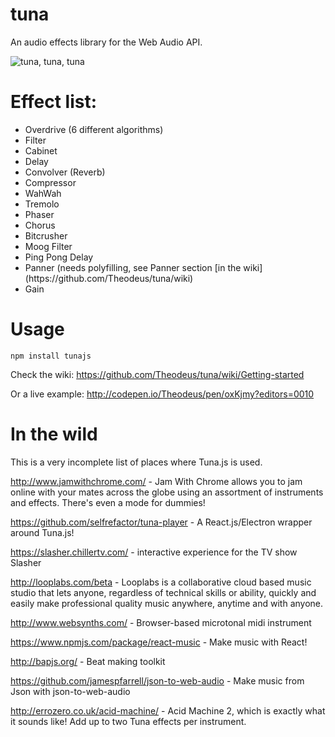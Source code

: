 tuna
====

An audio effects library for the Web Audio API.

<img src="https://i.chzbgr.com/completestore/12/9/4/rjttPiC7WE6S4Bi22aYp1A2.jpg" alt="tuna, tuna, tuna"/>

Effect list:
====
<ul>
    <li>Overdrive (6 different algorithms)</li>
    <li>Filter</li>
    <li>Cabinet</li>
    <li>Delay</li>
    <li>Convolver (Reverb)</li>
    <li>Compressor</li>
    <li>WahWah</li>
    <li>Tremolo</li>
    <li>Phaser</li>
    <li>Chorus</li>
    <li>Bitcrusher</li>
    <li>Moog Filter</li>
    <li>Ping Pong Delay</li>
    <li>Panner (needs polyfilling, see Panner section [in the wiki] (https://github.com/Theodeus/tuna/wiki)</li>
    <li>Gain</li>
</ul>

Usage
====

```
npm install tunajs
```

Check the wiki: https://github.com/Theodeus/tuna/wiki/Getting-started

Or a live example: http://codepen.io/Theodeus/pen/oxKjmy?editors=0010

In the wild
===
This is a very incomplete list of places where Tuna.js is used.

http://www.jamwithchrome.com/ - Jam With Chrome allows you to jam online with your mates across the globe using an assortment of instruments and effects. There's even a mode for dummies!

https://github.com/selfrefactor/tuna-player - A React.js/Electron wrapper around Tuna.js!

https://slasher.chillertv.com/ - interactive experience for the TV show Slasher

http://looplabs.com/beta - Looplabs is a collaborative cloud based music studio that lets anyone, regardless of technical skills or ability, quickly and easily make professional quality music anywhere, anytime and with anyone.

http://www.websynths.com/ - Browser-based microtonal midi instrument

https://www.npmjs.com/package/react-music - Make music with React!

http://bapjs.org/ - Beat making toolkit

https://github.com/jamespfarrell/json-to-web-audio - Make music from Json with json-to-web-audio

http://errozero.co.uk/acid-machine/ - Acid Machine 2, which is exactly what it sounds like! Add up to two Tuna effects per instrument.
